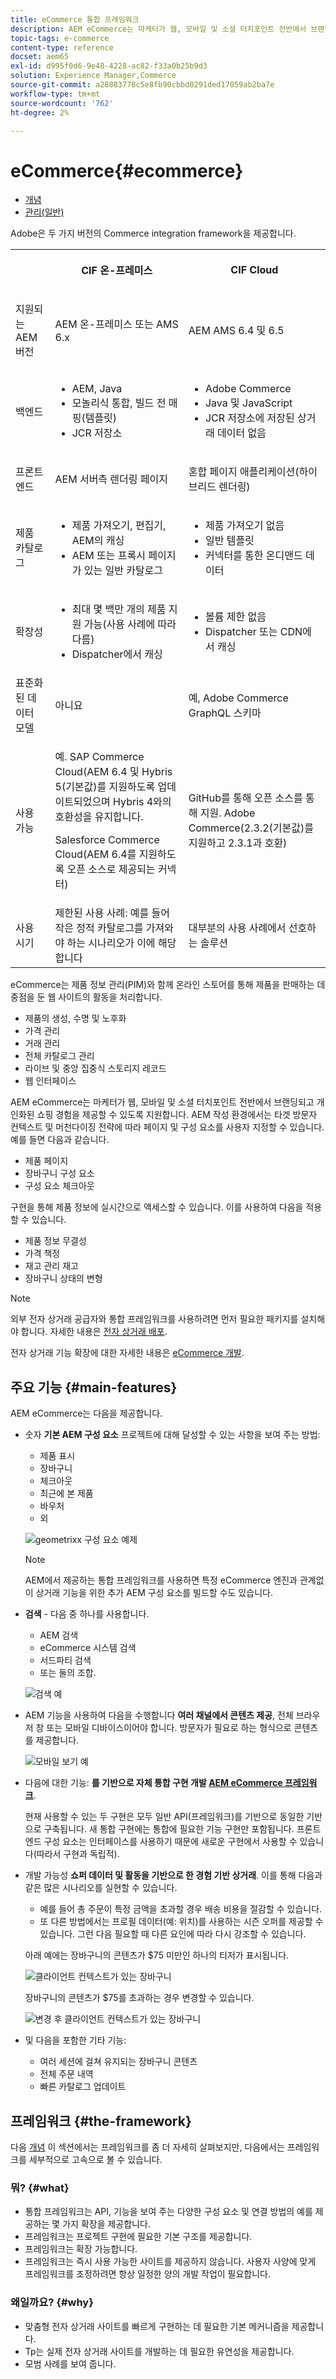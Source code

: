 ```yaml
---
title: eCommerce 통합 프레임워크
description: AEM eCommerce는 마케터가 웹, 모바일 및 소셜 터치포인트 전반에서 브랜딩되고 개인화된 쇼핑 경험을 제공할 수 있도록 지원합니다.
topic-tags: e-commerce
content-type: reference
docset: aem65
exl-id: d995f0d6-9e48-4228-ac82-f33a0b25b9d3
solution: Experience Manager,Commerce
source-git-commit: a28883778c5e8fb90cbbd0291ded17059ab2ba7e
workflow-type: tm+mt
source-wordcount: '762'
ht-degree: 2%

---
```


# eCommerce{#ecommerce}

* [개념](/help/commerce/cif-classic/administering/concepts.md)
* [관리(일반)](/help/commerce/cif-classic/administering/generic.md)

Adobe은 두 가지 버전의 Commerce integration framework을 제공합니다.

<table>
 <tbody>
  <tr>
   <th><p> </p> </th>
   <th><p>CIF 온-프레미스</p> </th>
   <th><p>CIF Cloud</p> </th>
  </tr>
  <tr>
   <td><p>지원되는 AEM 버전</p> </td>
   <td><p>AEM 온-프레미스 또는 AMS 6.x</p> </td>
   <td>AEM AMS 6.4 및 6.5</td>
  </tr>
  <tr>
   <td><p>백엔드</p> </td>
   <td>
    <ul>
     <li>AEM, Java</li>
     <li>모놀리식 통합, 빌드 전 매핑(템플릿)</li>
     <li>JCR 저장소</li>
    </ul> </td>
   <td>
    <ul>
     <li>Adobe Commerce</li>
     <li>Java 및 JavaScript</li>
     <li>JCR 저장소에 저장된 상거래 데이터 없음</li>
    </ul> </td>
  </tr>
  <tr>
   <td><p>프론트엔드</p> </td>
   <td><p>AEM 서버측 렌더링 페이지</p> </td>
   <td>혼합 페이지 애플리케이션(하이브리드 렌더링)</td>
  </tr>
  <tr>
   <td><p>제품 카탈로그</p> </td>
   <td>
    <ul>
     <li>제품 가져오기, 편집기, AEM의 캐싱</li>
     <li>AEM 또는 프록시 페이지가 있는 일반 카탈로그</li>
    </ul> </td>
   <td>
    <ul>
     <li>제품 가져오기 없음</li>
     <li>일반 템플릿</li>
     <li>커넥터를 통한 온디맨드 데이터</li>
    </ul> </td>
  </tr>
  <tr>
   <td><p>확장성</p> </td>
   <td>
    <ul>
     <li>최대 몇 백만 개의 제품 지원 가능(사용 사례에 따라 다름)</li>
     <li>Dispatcher에서 캐싱</li>
    </ul> </td>
   <td>
    <ul>
     <li>볼륨 제한 없음</li>
     <li>Dispatcher 또는 CDN에서 캐싱</li>
    </ul> </td>
  </tr>
  <tr>
   <td>표준화된 데이터 모델</td>
   <td>아니요</td>
   <td>예, Adobe Commerce GraphQL 스키마</td>
  </tr>
  <tr>
   <td>사용 가능</td>
   <td><p>예. SAP Commerce Cloud(AEM 6.4 및 Hybris 5(기본값)를 지원하도록 업데이트되었으며 Hybris 4와의 호환성을 유지합니다.</p> <p>Salesforce Commerce Cloud(AEM 6.4를 지원하도록 오픈 소스로 제공되는 커넥터)</p> </td>
   <td>GitHub를 통해 오픈 소스를 통해 지원. Adobe Commerce(2.3.2(기본값)를 지원하고 2.3.1과 호환)</td>
  </tr>
  <tr>
   <td>사용 시기</td>
   <td>제한된 사용 사례: 예를 들어 작은 정적 카탈로그를 가져와야 하는 시나리오가 이에 해당합니다</td>
   <td>대부분의 사용 사례에서 선호하는 솔루션</td>
  </tr>
 </tbody>
</table>

eCommerce는 제품 정보 관리(PIM)와 함께 온라인 스토어를 통해 제품을 판매하는 데 중점을 둔 웹 사이트의 활동을 처리합니다.

* 제품의 생성, 수명 및 노후화
* 가격 관리
* 거래 관리
* 전체 카탈로그 관리
* 라이브 및 중앙 집중식 스토리지 레코드
* 웹 인터페이스

AEM eCommerce는 마케터가 웹, 모바일 및 소셜 터치포인트 전반에서 브랜딩되고 개인화된 쇼핑 경험을 제공할 수 있도록 지원합니다. AEM 작성 환경에서는 타겟 방문자 컨텍스트 및 머천다이징 전략에 따라 페이지 및 구성 요소를 사용자 지정할 수 있습니다. 예를 들면 다음과 같습니다.

* 제품 페이지
* 장바구니 구성 요소
* 구성 요소 체크아웃

구현을 통해 제품 정보에 실시간으로 액세스할 수 있습니다. 이를 사용하여 다음을 적용할 수 있습니다.

* 제품 정보 무결성
* 가격 책정
* 재고 관리 재고
* 장바구니 상태의 변형

>[!NOTE]
>
>외부 전자 상거래 공급자와 통합 프레임워크를 사용하려면 먼저 필요한 패키지를 설치해야 합니다. 자세한 내용은 [전자 상거래 배포](/help/commerce/cif-classic/deploying/ecommerce.md).
>
>전자 상거래 기능 확장에 대한 자세한 내용은 [eCommerce 개발](/help/commerce/cif-classic/developing/ecommerce.md).

## 주요 기능 {#main-features}

AEM eCommerce는 다음을 제공합니다.

* 숫자 **기본 AEM 구성 요소** 프로젝트에 대해 달성할 수 있는 사항을 보여 주는 방법:

   * 제품 표시
   * 장바구니
   * 체크아웃
   * 최근에 본 제품
   * 바우처
   * 외

  ![geometrixx 구성 요소 예제](/help/sites-administering/assets/chlimage_1-130.png)

  >[!NOTE]
  >
  >AEM에서 제공하는 통합 프레임워크를 사용하면 특정 eCommerce 엔진과 관계없이 상거래 기능을 위한 추가 AEM 구성 요소를 빌드할 수도 있습니다.

* **검색** - 다음 중 하나를 사용합니다.

   * AEM 검색
   * eCommerce 시스템 검색
   * 서드파티 검색
   * 또는 둘의 조합.

  ![검색 예](/help/sites-administering/assets/chlimage_1-131.png)

* AEM 기능을 사용하여 다음을 수행합니다 **여러 채널에서 콘텐츠 제공**, 전체 브라우저 창 또는 모바일 디바이스이어야 합니다. 방문자가 필요로 하는 형식으로 콘텐츠를 제공합니다.

  ![모바일 보기 예](/help/sites-administering/assets/chlimage_1-132.png)

* 다음에 대한 기능: **를 기반으로 자체 통합 구현 개발 [AEM eCommerce 프레임워크](#the-framework)**.

  현재 사용할 수 있는 두 구현은 모두 일반 API(프레임워크)를 기반으로 동일한 기반으로 구축됩니다. 새 통합 구현에는 통합에 필요한 기능 구현만 포함됩니다. 프론트엔드 구성 요소는 인터페이스를 사용하기 때문에 새로운 구현에서 사용할 수 있습니다(따라서 구현과 독립적).

* 개발 가능성 **쇼퍼 데이터 및 활동을 기반으로 한 경험 기반 상거래**. 이를 통해 다음과 같은 많은 시나리오를 실현할 수 있습니다.

   * 예를 들어 총 주문이 특정 금액을 초과할 경우 배송 비용을 절감할 수 있습니다.
   * 또 다른 방법에서는 프로필 데이터(예: 위치)를 사용하는 시즌 오퍼를 제공할 수 있습니다. 그런 다음 필요할 때 다른 요인에 따라 다시 강조할 수 있습니다.

  아래 예에는 장바구니의 콘텐츠가 $75 미만인 하나의 티저가 표시됩니다.

  ![클라이언트 컨텍스트가 있는 장바구니](/help/sites-administering/assets/chlimage_1-133.png)

  장바구니의 콘텐츠가 $75를 초과하는 경우 변경할 수 있습니다.

  ![변경 후 클라이언트 컨텍스트가 있는 장바구니](/help/sites-administering/assets/chlimage_1-134.png)

* 및 다음을 포함한 기타 기능:

   * 여러 세션에 걸쳐 유지되는 장바구니 콘텐츠
   * 전체 주문 내역
   * 빠른 카탈로그 업데이트

## 프레임워크 {#the-framework}

다음 [개념](/help/commerce/cif-classic/administering/concepts.md) 이 섹션에서는 프레임워크를 좀 더 자세히 살펴보지만, 다음에서는 프레임워크를 세부적으로 고속으로 볼 수 있습니다.

### 뭐? {#what}

* 통합 프레임워크는 API, 기능을 보여 주는 다양한 구성 요소 및 연결 방법의 예를 제공하는 몇 가지 확장을 제공합니다.
* 프레임워크는 프로젝트 구현에 필요한 기본 구조를 제공합니다.
* 프레임워크는 확장 가능합니다.
* 프레임워크는 즉시 사용 가능한 사이트를 제공하지 않습니다. 사용자 사양에 맞게 프레임워크를 조정하려면 항상 일정한 양의 개발 작업이 필요합니다.

### 왜일까요? {#why}

* 맞춤형 전자 상거래 사이트를 빠르게 구현하는 데 필요한 기본 메커니즘을 제공합니다.
* Tp는 실제 전자 상거래 사이트를 개발하는 데 필요한 유연성을 제공합니다.
* 모범 사례를 보여 줍니다.
